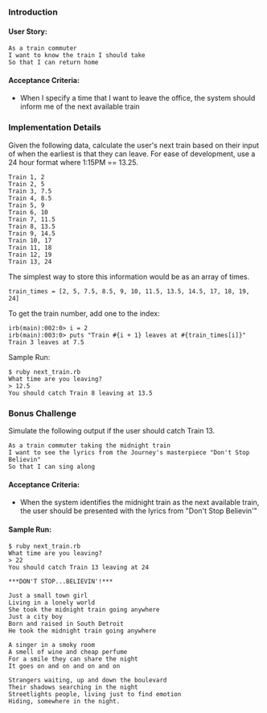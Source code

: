 ### Introduction

#### User Story:

```no-highlight
As a train commuter
I want to know the train I should take
So that I can return home
```

#### Acceptance Criteria:

* When I specify a time that I want to leave the office, the system should inform me of the next available train


### Implementation Details

Given the following data, calculate the user's next train based on their input of when the earliest is that they can leave. For ease of development, use a 24 hour format where 1:15PM == 13.25.

```no-highlight
Train 1, 2
Train 2, 5
Train 3, 7.5
Train 4, 8.5
Train 5, 9
Train 6, 10
Train 7, 11.5
Train 8, 13.5
Train 9, 14.5
Train 10, 17
Train 11, 18
Train 12, 19
Train 13, 24
```

The simplest way to store this information would be as an array of times.

```no-highlight
train_times = [2, 5, 7.5, 8.5, 9, 10, 11.5, 13.5, 14.5, 17, 18, 19, 24]
```

To get the train number, add one to the index:

```no-highlight
irb(main):002:0> i = 2
irb(main):003:0> puts "Train #{i + 1} leaves at #{train_times[i]}"
Train 3 leaves at 7.5
```

Sample Run:

```no-highlight
$ ruby next_train.rb
What time are you leaving?
> 12.5
You should catch Train 8 leaving at 13.5
```


### Bonus Challenge

Simulate the following output if the user should catch Train 13.

```no-highlight
As a train commuter taking the midnight train
I want to see the lyrics from the Journey's masterpiece "Don't Stop Believin"
So that I can sing along
```

#### Acceptance Criteria:

* When the system identifies the midnight train as the next available train, the user should be presented with the lyrics from "Don't Stop Believin'"


#### Sample Run:

```no-highlight
$ ruby next_train.rb
What time are you leaving?
> 22
You should catch Train 13 leaving at 24

***DON'T STOP...BELIEVIN'!***

Just a small town girl
Living in a lonely world
She took the midnight train going anywhere
Just a city boy
Born and raised in South Detroit
He took the midnight train going anywhere

A singer in a smoky room
A smell of wine and cheap perfume
For a smile they can share the night
It goes on and on and on and on

Strangers waiting, up and down the boulevard
Their shadows searching in the night
Streetlights people, living just to find emotion
Hiding, somewhere in the night.
```
